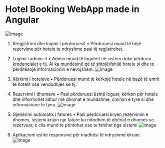 # Hotel Booking WebApp made in Angular 

![image](https://github.com/MarioMuco/Angular_Hotel_Booking/assets/45602326/c4be32a4-5a04-4ca4-af40-7bb016a87093)

1. Rregjistrimi dhe logimi i përdoruesit
• Përdoruesi mund të bëjë rezervime për hotele te ndryshme pasi të regjistrohet.
2. Logimi i admin-it
• Admin mund të logohet në sistem duke përdorur kredencialet e tij. Ai ka mundësinë që të shtojë/fshijë hotele si dhe te përditësojë informacionin e nevojshëm.
![image](https://github.com/MarioMuco/Angular_Hotel_Booking/assets/45602326/76df762f-139b-4784-bb1c-2612d3a84eee)

4. Kërkimi i hoteleve
• Përdoruesi mund të kërkojë hotele në bazë të emrit te hotelit ose vendodhjes se tij.
5. Rezervimi i dhomave
• Pasi përdoruesi është loguar, kërkon për hotele dhe informohet lidhur me dhomat e mundshme, cmimin e tyre si dhe informacione te tjera.
![image](https://github.com/MarioMuco/Angular_Hotel_Booking/assets/45602326/faa24ac0-5e53-4ac5-8f48-90e82e14d159)

6. Gjenerimi automatik i fatures
• Pasi përdoruesi kryen rezervimin e dhomes, sistemi krijon nje fature ku ndodhen të dhënat e dhomes se rezervuar, e cila mund te printohet ose te fshihet nga sistemi
![image](https://github.com/MarioMuco/Angular_Hotel_Booking/assets/45602326/b458aec4-90b9-4d74-80db-e611a10dbf13)

7. Aplikacioni eshte responsive për madhësi të ndryshme ekrani.  <br>
![image](https://github.com/MarioMuco/Angular_Hotel_Booking/assets/45602326/9fdfcbdd-82b8-4651-8856-3191985a0276)

